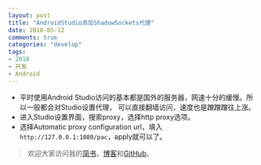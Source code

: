 ```yaml
---
layout: post
title: "AndroidStudio添加ShadowSockets代理"
date: 2018-05-12
comments: true
categories: "develop"
tags:
- 2018
- 开发
- Android
---
```


* 平时使用Android Studio访问的基本都是国外的服务器，网速十分的缓慢。所以一般都会对Studio设置代理，
可以直接翻墙访问，速度也是蹭蹭蹭往上涨。
* 进入Studio设置界面，搜索proxy，选择http proxy选项。
* 选择Automatic proxy configuration url，填入`http://127.0.0.1:1080/pac`，apply就可以了。


<!-- more -->  

> 欢迎大家访问我的[简书](http://www.jianshu.com/u/64f479a1cef7)，[博客](http://wanit.me/)和[GitHub](https://github.com/PingerOne)。
